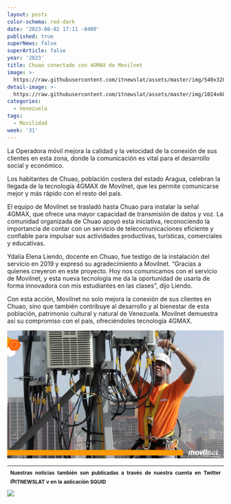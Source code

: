 ```yaml
---
layout: posts
color-schema: red-dark
date: '2023-08-02 17:11 -0400'
published: true
superNews: false
superArticle: false
year: '2023'
title: Chuao conectado con 4GMAX de Movilnet
image: >-
  https://raw.githubusercontent.com/itnewslat/assets/master/img/540x320/Movilnet-Antena-p.jpg
detail-image: >-
  https://raw.githubusercontent.com/itnewslat/assets/master/img/1024x680/Movilnet-Antena-g.jpg
categories:
  - Venezuela
tags:
  - Movilidad
week: '31'
---
```

La Operadora móvil mejora la calidad y la velocidad de la conexión de sus clientes en esta zona, donde la comunicación es vital para el desarrollo social y económico.

Los habitantes de Chuao, población costera del estado Aragua, celebran la llegada de la tecnología 4GMAX de Movilnet, que les permite comunicarse mejor y más rápido con el resto del país.

El equipo de Movilnet se trasladó hasta Chuao para instalar la señal 4GMAX, que ofrece una mayor capacidad de transmisión de datos y voz. La comunidad organizada de Chuao apoyó esta iniciativa, reconociendo la importancia de contar con un servicio de telecomunicaciones eficiente y confiable para impulsar sus actividades productivas, turísticas, comerciales y educativas.

Ydalia Elena Liendo, docente en Chuao, fue testigo de la instalación del servicio en 2019 y expresó su agradecimiento a Movilnet. “Gracias a quienes creyeron en este proyecto. Hoy nos comunicamos con el servicio de Movilnet, y esta nueva tecnología me da la oportunidad de usarla de forma innovadora con mis estudiantes en las clases”, dijo Liendo.

Con esta acción, Movilnet no solo mejora la conexión de sus clientes en Chuao, sino que también contribuye al desarrollo y al bienestar de esta población, patrimonio cultural y natural de Venezuela. Movilnet demuestra así su compromiso con el país, ofreciéndoles tecnología 4GMAX.

![](https://raw.githubusercontent.com/itnewslat/assets/master/img/540x320/Movilnet-Antena-p.jpg)

<table style="height: 42px;" width="569">
<tbody>
<tr>
<td style="text-align: justify;"><sub><strong>Nuestras noticias también son publicadas a través de nuestra cuenta en Twitter <a href="https://twitter.com/itnewslat?lang=es">@ITNEWSLAT</a> y en la aplicación <a href="https://squidapp.co/en/">SQUID</a></strong></sub></td>
</tr>
</tbody>
</table>

<img src="https://tracker.metricool.com/c3po.jpg?hash=56f88a41e39ab42c063cc51676587a04"/>
